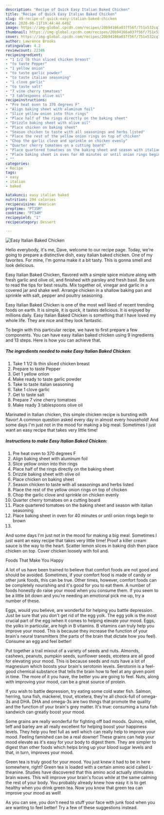 ```yaml
---
description: "Recipe of Quick Easy Italian Baked Chicken"
title: "Recipe of Quick Easy Italian Baked Chicken"
slug: 49-recipe-of-quick-easy-italian-baked-chicken
date: 2020-08-11T19:44:44.649Z
image: https://img-global.cpcdn.com/recipes/20b94166a037f56f/751x532cq70/easy-italian-baked-chicken-recipe-main-photo.jpg
thumbnail: https://img-global.cpcdn.com/recipes/20b94166a037f56f/751x532cq70/easy-italian-baked-chicken-recipe-main-photo.jpg
cover: https://img-global.cpcdn.com/recipes/20b94166a037f56f/751x532cq70/easy-italian-baked-chicken-recipe-main-photo.jpg
author: Lawrence Brooks
ratingvalue: 4.2
reviewcount: 22346
recipeingredient:
- "1 1/2 lb thin sliced chicken breast"
- "to taste Pepper"
- "1 yellow onion"
- "to taste garlic powder"
- "to taste italian seasoning"
- "1 clove garlic"
- "to taste salt"
- "7 vine cherry tomatoes"
- "3 tablespoons olive oil"
recipeinstructions:
- "Pre heat oven to 370 degrees F"
- "Align baking sheet with aluminum foil"
- "Slice yellow onion into thin rings"
- "Place half of the rings directly on the baking sheet"
- "Drizzle baking sheet with olive oil"
- "Place chicken on baking sheet"
- "Season chicken to taste with all seasonings and herbs listed"
- "Place the rest of the yellow onion rings on top of chicken"
- "Chop the garlic clove and sprinkle on chicken evenly"
- "Quarter cherry tomatoes on a cutting board"
- "Place quartered tomatoes on the baking sheet and season with italian seasoning"
- "Place baking sheet in oven for 40 minutes or until onion rings begin to brown"
- ""
categories:
- Recipe
tags:
- easy
- italian
- baked

katakunci: easy italian baked 
nutrition: 294 calories
recipecuisine: American
preptime: "PT35M"
cooktime: "PT34M"
recipeyield: "1"
recipecategory: Dessert

---
```



![Easy Italian Baked Chicken](https://img-global.cpcdn.com/recipes/20b94166a037f56f/751x532cq70/easy-italian-baked-chicken-recipe-main-photo.jpg)

Hello everybody, it's me, Dave, welcome to our recipe page. Today, we're going to prepare a distinctive dish, easy italian baked chicken. One of my favorites. For mine, I'm gonna make it a bit tasty. This is gonna smell and look delicious.

Easy Italian Baked Chicken, flavored with a simple spice mixture along with fresh garlic and olive oil, and finished with parsley and fresh basil. Be sure to read the tips for best results. Mix together oil, vinegar and garlic in a covered jar and shake well. Arrange chicken in a shallow baking pan and sprinkle with salt, pepper and poultry seasoning.

Easy Italian Baked Chicken is one of the most well liked of recent trending foods on earth. It is simple, it is quick, it tastes delicious. It is enjoyed by millions daily. Easy Italian Baked Chicken is something that I have loved my whole life. They are nice and they look fantastic.


To begin with this particular recipe, we have to first prepare a few components. You can have easy italian baked chicken using 9 ingredients and 13 steps. Here is how you can achieve that.

<!--inarticleads1-->

##### The ingredients needed to make Easy Italian Baked Chicken:

1. Take 1 1/2 lb thin sliced chicken breast
1. Prepare to taste Pepper
1. Get 1 yellow onion
1. Make ready to taste garlic powder
1. Take to taste italian seasoning
1. Take 1 clove garlic
1. Get to taste salt
1. Prepare 7 vine cherry tomatoes
1. Make ready 3 tablespoons olive oil


Marinated in Italian chicken, this simple chicken recipe is bursting with flavor! A common question asked every day in almost every household! And some days I&#39;m just not in the mood for making a big meal. Sometimes I just want an easy recipe that takes very little time! 

<!--inarticleads2-->

##### Instructions to make Easy Italian Baked Chicken:

1. Pre heat oven to 370 degrees F
1. Align baking sheet with aluminum foil
1. Slice yellow onion into thin rings
1. Place half of the rings directly on the baking sheet
1. Drizzle baking sheet with olive oil
1. Place chicken on baking sheet
1. Season chicken to taste with all seasonings and herbs listed
1. Place the rest of the yellow onion rings on top of chicken
1. Chop the garlic clove and sprinkle on chicken evenly
1. Quarter cherry tomatoes on a cutting board
1. Place quartered tomatoes on the baking sheet and season with italian seasoning
1. Place baking sheet in oven for 40 minutes or until onion rings begin to brown
1. 


And some days I&#39;m just not in the mood for making a big meal. Sometimes I just want an easy recipe that takes very little time! Proof a killer cream sauce is the way to the heart. Scatter lemon slices in baking dish then place chicken on top. Cover chicken loosely with foil and. 

Foods That Make You Happy


A lot of us have been trained to believe that comfort foods are not good and should be avoided. Sometimes, if your comfort food is made of candy or other junk foods, this can be true. Other times, however, comfort foods can be completely nourishing and it's good for you to eat them. A number of foods honestly do raise your mood when you consume them. If you seem to be a little bit down and you're needing an emotional pick me up, try a number of these.

Eggs, would you believe, are wonderful for helping you battle depression. Just be sure that you don't get rid of the egg yolk. The egg yolk is the most crucial part of the egg iwhen it comes to helping elevate your mood. Eggs, the yolks in particular, are high in B vitamins. B vitamins can truly help you improve your mood. This is because they increase the function of your brain's neural transmitters (the parts of the brain that dictate how you feel). Consume an egg and feel better!

Put together a trail mixout of a variety of seeds and nuts. Almonds, cashews, peanuts, pumpkin seeds, sunflower seeds, etcetera are all good for elevating your mood. This is because seeds and nuts have a lot of magnesium which boosts your brain's serotonin levels. Serotonin is a feel-good chemical substance that tells the brain how to feel at any given point in time. The more of it you have, the better you are going to feel. Nuts, along with improving your mood, can be a great source of protein.

If you wish to battle depression, try eating some cold water fish. Salmon, herring, tuna fish, mackerel, trout, etcetera, they're all chock-full of omega-3s and DHA. DHA and omega-3s are two things that promote the quality and the function of your brain's grey matter. It's true: consuming a tuna fish sandwich can greatly boost your mood. 

Some grains are really wonderful for fighting off bad moods. Quinoa, millet, teff and barley are all really excellent for helping boost your happiness levels. They help you feel full as well which can really help to improve your mood. Feeling famished can be a real downer! These grains can help your mood elevate as it's easy for your body to digest them. They are simpler to digest than other foods which helps bring up your blood sugar levels and that, in turn, improves your mood.

Green tea is truly good for your mood. You just knew it had to be in here somewhere, right? Green tea is loaded with a certain amino acid called L-theanine. Studies have discovered that this amino acid actually stimulates brain waves. This will improve your brain's focus while at the same calming the rest of your body. You probably already knew how easy it is to get healthy when you drink green tea. Now you know that green tea can improve your mood as well!

As you can see, you don't need to stuff your face with junk food when you are wanting to feel better! Try  a few  of  these  suggestions  instead.


